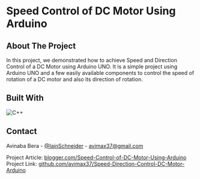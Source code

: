 # Speed Control of DC Motor Using Arduino

## About The Project

In this project, we demonstrated how to achieve Speed and Direction Control of a DC Motor using Arduino UNO. It is a simple project using Arduino UNO and a few easily available components to control the speed of rotation of a DC motor and also its direction of rotation.

## Built With

![C++](https://img.shields.io/badge/c++-%2300599C.svg?style=for-the-badge&logo=c%2B%2B&logoColor=white)

## Contact

Avinaba Bera - [@IainSchneider](https://twitter.com/IainSchneider) - avimax37@gmail.com<br>

Project Article: [blogger.com/Speed-Control-of-DC-Motor-Using-Arduino](https://uemkprojects2023.blogspot.com/2022/08/speed-control-of-dc-motor-uemk.html)<br>
Project Link: [github.com/avimax37/Speed-Direction-Control-DC-Motor-Arduino](https://github.com/avimax37/Speed-Direction-Control-DC-Motor-Arduino)

